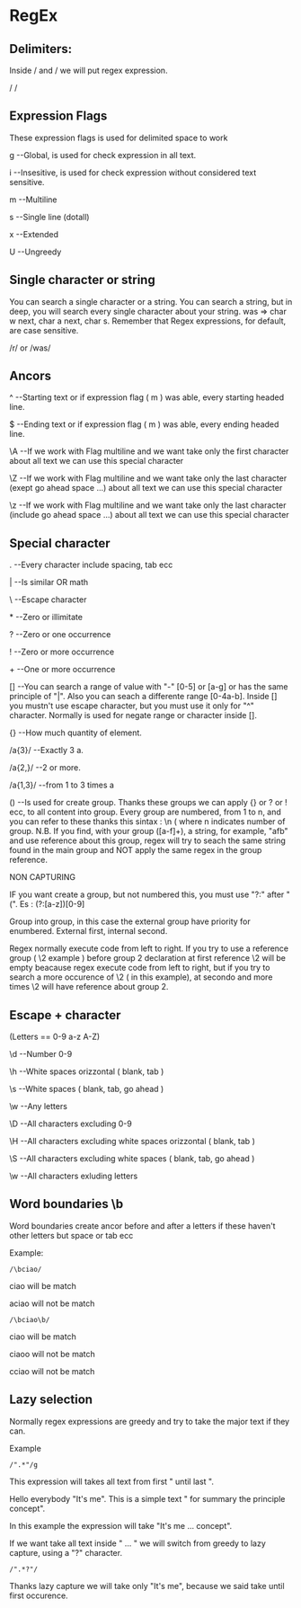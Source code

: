 # RegEx

## Delimiters:
Inside / and / we will put regex expression.

/  /


## Expression Flags
These expression flags is used for delimited space to work 

g --Global, is used for check expression in all text.

i --Insesitive, is used for check expression without considered text sensitive.

m --Multiline

s --Single line (dotall)

x --Extended

U --Ungreedy


## Single character or string
You can search a single character or a string.
You can search a string, but in deep, you will search every single character about your string.
was => char w next, char a next, char s.
Remember that Regex expressions, for default, are case sensitive.

/r/ or /was/

## Ancors

^ --Starting text or if expression flag ( m ) was able, every starting headed line.

$ --Ending text or if expression flag ( m ) was able, every ending headed line.

\A --If we work with Flag multiline and we want take only the first character about all text we can use this special character

\Z --If we work with Flag multiline and we want take only the last character (exept go ahead space ...) about all text we can use this special character

\z --If we work with Flag multiline and we want take only the last character (include go ahead space ...) about all text we can use this special character

## Special character

. --Every character include spacing, tab ecc


| --Is similar OR math

\\ --Escape character

\* --Zero or illimitate

? --Zero or one occurrence

! --Zero or more occurrence

\+ --One or more occurrence

[] --You can search a range of value with "-" [0-5] or [a-g] or has the same principle of "|".
Also you can seach a differente range [0-4a-b]. Inside [] you mustn't use escape character, but you must use it only for "^" character.
Normally is used for negate range or character inside [].

{} --How much quantity of element. 

/a{3}/ --Exactly 3 a. 

/a{2,}/ --2 or more. 

/a{1,3}/ --from 1 to 3 times a

() --Is used for create group. Thanks these groups we can apply {} or ? or ! ecc, to all content into group.
Every group are numbered, from 1 to n, and you can refer to these thanks this sintax : \n ( where n indicates number of group.
N.B. If you find, with your group ([a-f]+), a string, for example, "afb" and use reference about this group, regex will try to 
seach the same string found in the main group and NOT apply the same regex in the group reference.

NON CAPTURING

IF you want create a group, but not numbered this, you must use "?:" after "(". Es : (?:[a-z])[0-9]

Group into group, in this case the external group have priority for enumbered. External first, internal second.

Regex normally execute code from left to right. If you try to use a reference group ( \2 example ) before group 2 declaration at
first reference \2 will be empty beacause regex execute code from left to right, but if you try to search a more occurence of \2 
( in this example), at secondo and more times \2 will have reference about group 2.

## Escape + character 

(Letters == 0-9 a-z A-Z)

\d --Number 0-9

\h --White spaces orizzontal ( blank, tab )

\s --White spaces ( blank, tab, go ahead )

\w --Any letters

\D --All characters excluding 0-9

\H --All characters excluding white spaces orizzontal ( blank, tab )

\S --All characters excluding white spaces ( blank, tab, go ahead )

\w --All characters exluding letters


## Word boundaries \b

Word boundaries create ancor before and after a letters if these haven't other letters but space or tab ecc

Example:
```
/\bciao/
```

ciao will be match

aciao will not be match


```
/\bciao\b/
```
ciao will be match

ciaoo will not be match

cciao will not be match


## Lazy selection

Normally regex expressions are greedy and try to take the major text if they can.

Example

```
/".*"/g
```

This expression will takes all text from first " until last ".

Hello everybody "It's me". This is a simple text " for summary the principle concept".

In this example the expression will take "It's me ... concept".

If we want take all text inside " ... " we will switch from greedy to lazy capture, using a "?" character.

```
/".*?"/
```

Thanks lazy capture we will take only "It's me", because we said take until first occurence.



